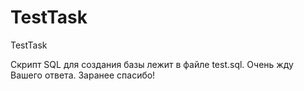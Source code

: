 # TestTask
TestTask

Скрипт SQL для создания базы лежит в файле test.sql. Очень жду Вашего ответа. Заранее спасибо!
